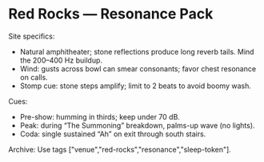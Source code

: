# Red Rocks — Resonance Pack

Site specifics:

- Natural amphitheater; stone reflections produce long reverb tails. Mind the 200–400 Hz buildup.
- Wind: gusts across bowl can smear consonants; favor chest resonance on calls.
- Stomp cue: stone steps amplify; limit to 2 beats to avoid boomy wash.

Cues:

- Pre-show: humming in thirds; keep under 70 dB.
- Peak: during “The Summoning” breakdown, palms-up wave (no lights).
- Coda: single sustained “Ah” on exit through south stairs.

Archive: Use tags ["venue","red-rocks","resonance","sleep-token"].
